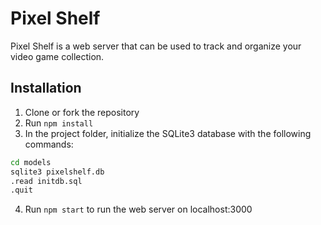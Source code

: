 # Pixel Shelf
Pixel Shelf is a web server that can be used to track and organize your video game collection.

## Installation
1. Clone or fork the repository
2. Run `npm install`
3. In the project folder, initialize the SQLite3 database with the following commands:
```sh
cd models
sqlite3 pixelshelf.db
.read initdb.sql
.quit
```
4. Run `npm start` to run the web server on localhost:3000